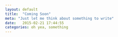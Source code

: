 ```yaml
---
layout: default
title:  "Coming Soon"
meta: "Just let me think about something to write"
date:   2015-02-21 17:44:55
categories: oh yea, something
---
```


